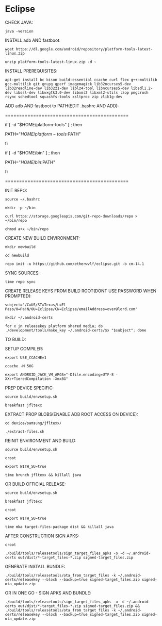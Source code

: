 Eclipse
===========


CHECK JAVA:

`java -version`

INSTALL adb AND fastboot:

`wget https://dl.google.com/android/repository/platform-tools-latest-linux.zip`

`unzip platform-tools-latest-linux.zip -d ~`

INSTALL PREREQUISITES:

`apt-get install bc bison build-essential ccache curl flex g++-multilib gcc-multilib git gnupg gperf imagemagick lib32ncurses5-dev lib32readline-dev lib32z1-dev liblz4-tool libncurses5-dev libsdl1.2-dev libssl-dev libwxgtk3.0-dev libxml2 libxml2-utils lzop pngcrush rsync schedtool squashfs-tools xsltproc zip zlib1g-dev`

ADD adb AND fastboot to PATH(EDIT .bashrc AND ADD):

============================================

if [ -d "$HOME/platform-tools" ] ; then

PATH="$HOME/platform-tools:$PATH"

fi

if [ -d "$HOME/bin" ] ; then

PATH="$HOME/bin:$PATH"   

fi

============================================

INIT REPO:

`source ~/.bashrc`

`mkdir -p ~/bin`

`curl https://storage.googleapis.com/git-repo-downloads/repo > ~/bin/repo`

`chmod a+x ~/bin/repo`

CREATE NEW BUILD ENVIRONMENT:

`mkdir newbuild`

`cd newbuild`

`repo init -u https://github.com/etherwvlf/eclipse.git -b cm-14.1`

SYNC SOURCES:

`time repo sync`

CREATE RELEASE KEYS FROM BUILD ROOT(DONT USE PASSWORD WHEN PROMPTED):

`subject='/C=US/ST=Texas/L=El Paso/O=Pa!N/OU=Eclipse/CN=Eclipse/emailAddress=over@lord.com'`

`mkdir ~/.android-certs`

`for x in releasekey platform shared media; do ./development/tools/make_key ~/.android-certs/$x "$subject"; done`

TO BUILD:

SETUP COMPILER:

`export USE_CCACHE=1`

`ccache -M 50G`

`export ANDROID_JACK_VM_ARGS="-Dfile.encoding=UTF-8 -XX:+TieredCompilation -Xmx8G"`

PREP DEVICE SPECIFIC:

`source build/envsetup.sh`

`breakfast jfltexx`

EXTRACT PROP BLOBS(ENABLE ADB ROOT ACCESS ON DEVICE):

`cd device/samsung/jfltexx/`

`./extract-files.sh`

REINIT ENVIRONMENT AND BUILD:

`source build/envsetup.sh`

`croot`

`export WITH_SU=true`

`time brunch jfltexx && killall java`

OR BUILD OFFICIAL RELEASE:

`source build/envsetup.sh`

`breakfast jfltexx`

`croot`

`export WITH_SU=true`

`time mka target-files-package dist && killall java`

AFTER CONSTRUCTION SIGN APKS: 

`croot`

`./build/tools/releasetools/sign_target_files_apks -o -d ~/.android-certs out/dist/*-target_files-*.zip signed-target_files.zip`

GENERATE INSTALL BUNDLE:

`./build/tools/releasetools/ota_from_target_files -k ~/.android-certs/releasekey --block --backup=true signed-target_files.zip signed-ota_update.zip`

OR IN ONE GO - SIGN APKS AND BUNDLE:

`./build/tools/releasetools/sign_target_files_apks -o -d ~/.android-certs out/dist/*-target_files-*.zip signed-target_files.zip && ./build/tools/releasetools/ota_from_target_files -k ~/.android-certs/releasekey --block --backup=true signed-target_files.zip signed-ota_update.zip`
